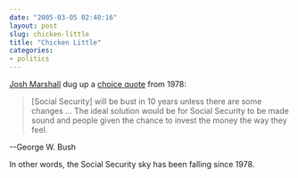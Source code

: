 ```yaml
---
date: "2005-03-05 02:40:16"
layout: post
slug: chicken-little
title: "Chicken Little"
categories:
- politics
---
```


[Josh Marshall](http://www.talkingpointsmemo.com) dug up a [choice quote](http://www.talkingpointsmemo.com/archives/week_2005_02_27.php#005005) from 1978:

> [Social Security] will be bust in 10 years unless there are some changes ... The ideal solution would be for Social Security to be made sound and people given the chance to invest the money the way they feel.

--George W. Bush

In other words, the Social Security sky has been falling since 1978.

